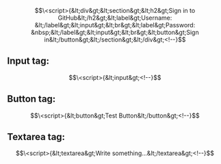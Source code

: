 
$$\<script>{&lt;div&gt;&lt;section&gt;&lt;h2&gt;Sign in to GitHub&lt;/h2&gt;&lt;label&gt;Username: &lt;/label&gt;&lt;input&gt;&lt;br&gt;&lt;label&gt;Password: &nbsp;&lt;/label&gt;&lt;input&gt;&lt;br&gt;&lt;button&gt;Sign in&lt;/button&gt;&lt;/section&gt;&lt;/div&gt;<!--}$$
## Input tag:
$$\<script>{&lt;input&gt;<!--}$$
## Button tag:
$$\<script>{&lt;button&gt;Test Button&lt;/button&gt;<!--}$$
## Textarea tag:
$$\<script>{&lt;textarea&gt;Write something...&lt;/textarea&gt;<!--}$$
